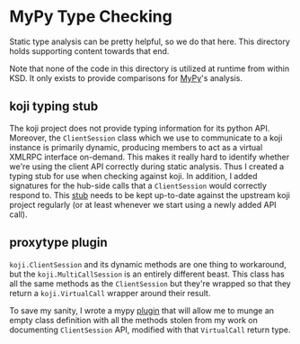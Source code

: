 # MyPy Type Checking

Static type analysis can be pretty helpful, so we do that here. This
directory holds supporting content towards that end.

Note that none of the code in this directory is utilized at runtime
from within KSD. It only exists to provide comparisons for [MyPy]'s
analysis.

[MyPy]: https://mypy-lang.org/


## koji typing stub

The koji project does not provide typing information for its python
API. Moreover, the `ClientSession` class which we use to communicate
to a koji instance is primarily dynamic, producing members to act as a
virtual XMLRPC interface on-demand. This makes it really hard to
identify whether we're using the client API correctly during static
analysis. Thus I created a typing stub for use when checking against
koji. In addition, I added signatures for the hub-side calls that a
`ClientSession` would correctly respond to. This [stub] needs to be
kept up-to-date against the upstream koji project regularly (or at
least whenever we start using a newly added API call).

[stub]: ./koji/__init__.pyi


## proxytype plugin

`koji.ClientSession` and its dynamic methods are one thing to
workaround, but the `koji.MultiCallSession` is an entirely different
beast. This class has all the same methods as the `ClientSession` but
they're wrapped so that they return a `koji.VirtualCall` wrapper
around their result.

To save my sanity, I wrote a mypy [plugin] that will allow me to munge
an empty class definition with all the methods stolen from my work on
documenting `ClientSession` API, modified with that `VirtualCall`
return type.

[plugin]: ./proxytype.py

